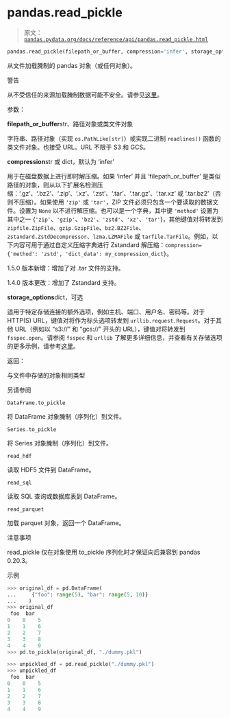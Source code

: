 # pandas.read_pickle

> 原文：[`pandas.pydata.org/docs/reference/api/pandas.read_pickle.html`](https://pandas.pydata.org/docs/reference/api/pandas.read_pickle.html)

```py
pandas.read_pickle(filepath_or_buffer, compression='infer', storage_options=None)
```

从文件加载腌制的 pandas 对象（或任何对象）。

警告

从不受信任的来源加载腌制数据可能不安全。请参见[这里](https://docs.python.org/3/library/pickle.html)。

参数：

**filepath_or_buffer**str、路径对象或类文件对象

字符串、路径对象（实现 `os.PathLike[str]`）或实现二进制 `readlines()` 函数的类文件对象。也接受 URL。URL 不限于 S3 和 GCS。

**compression**str 或 dict，默认为 ‘infer’

用于在磁盘数据上进行即时解压缩。如果 ‘infer’ 并且 ‘filepath_or_buffer’ 是类似路径的对象，则从以下扩展名检测压缩：‘.gz’、‘.bz2’、‘.zip’、‘.xz’、‘.zst’、‘.tar’、‘.tar.gz’、‘.tar.xz’ 或 ‘.tar.bz2’（否则不压缩）。如果使用 `'zip'` 或 `'tar'`，ZIP 文件必须只包含一个要读取的数据文件。设置为 `None` 以不进行解压缩。也可以是一个字典，其中键 `'method'` 设置为其中之一 {`'zip'`、`'gzip'`、`'bz2'`、`'zstd'`、`'xz'`、`'tar'`}，其他键值对将转发到 `zipfile.ZipFile`、`gzip.GzipFile`、`bz2.BZ2File`、`zstandard.ZstdDecompressor`、`lzma.LZMAFile` 或 `tarfile.TarFile`。例如，以下内容可用于通过自定义压缩字典进行 Zstandard 解压缩：`compression={'method': 'zstd', 'dict_data': my_compression_dict}`。

1.5.0 版本新增：增加了对 .tar 文件的支持。

1.4.0 版本更改：增加了 Zstandard 支持。

**storage_options**dict，可选

适用于特定存储连接的额外选项，例如主机、端口、用户名、密码等。对于 HTTP(S) URL，键值对将作为标头选项转发到 `urllib.request.Request`。对于其他 URL（例如以 “s3://” 和 “gcs://” 开头的 URL），键值对将转发到 `fsspec.open`。请参阅 `fsspec` 和 `urllib` 了解更多详细信息，并查看有关存储选项的更多示例，请参考[这里](https://pandas.pydata.org/docs/user_guide/io.html?highlight=storage_options#reading-writing-remote-files)。

返回：

与文件中存储的对象相同类型

另请参阅

`DataFrame.to_pickle`

将 DataFrame 对象腌制（序列化）到文件。

`Series.to_pickle`

将 Series 对象腌制（序列化）到文件。

`read_hdf`

读取 HDF5 文件到 DataFrame。

`read_sql`

读取 SQL 查询或数据库表到 DataFrame。

`read_parquet`

加载 parquet 对象，返回一个 DataFrame。

注意事项

read_pickle 仅在对象使用 to_pickle 序列化时才保证向后兼容到 pandas 0.20.3。

示例

```py
>>> original_df = pd.DataFrame(
...     {"foo": range(5), "bar": range(5, 10)}
...    )  
>>> original_df  
 foo  bar
0    0    5
1    1    6
2    2    7
3    3    8
4    4    9
>>> pd.to_pickle(original_df, "./dummy.pkl") 
```

```py
>>> unpickled_df = pd.read_pickle("./dummy.pkl")  
>>> unpickled_df  
 foo  bar
0    0    5
1    1    6
2    2    7
3    3    8
4    4    9 
```
